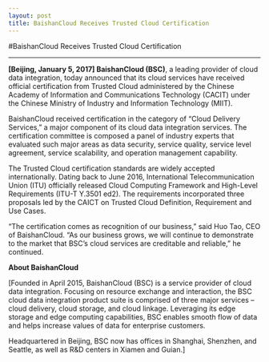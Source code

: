 ```yaml
---
layout: post
title: BaishanCloud Receives Trusted Cloud Certification
---
```


#BaishanCloud Receives Trusted Cloud Certification

---


**[Beijing, January 5, 2017] BaishanCloud (BSC)**, a leading provider of cloud data integration, today announced that its cloud services have received official certification from Trusted Cloud administered by the Chinese Academy of Information and Communications Technology (CACIT) under the Chinese Ministry of Industry and Information Technology (MIIT). 

BaishanCloud received certification in the category of “Cloud Delivery Services,” a major component of its cloud data integration services. The certification committee is composed a panel of industry experts that evaluated such major areas as data security, service quality, service level agreement, service scalability, and operation management capability.

The Trusted Cloud certification standards are widely accepted internationally.  Dating back to June 2016, International Telecommunication Union (ITU) officially released Cloud Computing Framework and High-Level Requirements (ITU-T Y.3501 ed2).  The requirements incorporated three proposals led by the CAICT on Trusted Cloud Definition, Requirement and Use Cases. 

“The certification comes as recognition of our business,” said Huo Tao, CEO of BaishanCloud.  “As our business grows, we will continue to demonstrate to the market that BSC’s cloud services are creditable and reliable,” he continued. 

**About BaishanCloud**

[Founded in April 2015, BaishanCloud (BSC) is a service provider of cloud data integration.  Focusing on resource exchange and interaction, the BSC cloud data integration product suite is comprised of three major services – cloud delivery, cloud storage, and cloud linkage. Leveraging its edge storage and edge computing capabilities, BSC enables smooth flow of data and helps increase values of data for enterprise customers.

Headquartered in Beijing, BSC now has offices in Shanghai, Shenzhen, and Seattle, as well as R&D centers in Xiamen and Guian.]  
